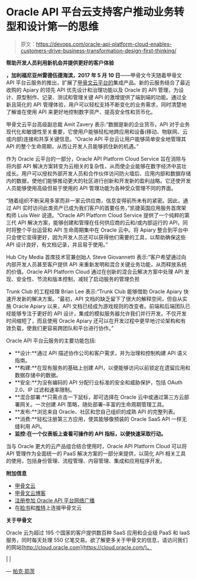 # Oracle API 平台云支持客户推动业务转型和设计第一的思维

> 原文：<https://devops.com/oracle-api-platform-cloud-enables-customers-drive-business-transformation-design-first-thinking/>

**帮助开发人员利用新机会并提供更好的客户体验**

**，加利福尼亚州雷德伍德海滨，2017 年 5 月 10 日**——甲骨文今天随着甲骨文 API 平台云服务的推出，扩展了[甲骨文云平台的](https://cloud.oracle.com/paas)集成产品。新的云服务结合了最近收购的 Apiary 的领先 API 优先设计和治理功能以及 Oracle 的 API 管理，为设计、原型制作、记录、测试和管理关键 API 的激增提供了端到端的功能。通过全新且简化的 API 管理体验，用户可以轻松支持不断变化的业务需求，同时清楚地了解谁在使用 API 来更好地控制数字资产、提高安全性和货币化。

甲骨文云平台高级副总裁 Amit Zavery 表示:“数据是新的企业货币，API 对于业务现代化和敏捷性至关重要，它使用户能够轻松地跨应用和设备(移动、物联网、云或内部)连接和共享关键信息。“Oracle API 平台云让用户能够简单安全地管理其 API 的整个生命周期，从而让开发人员能够抓住新的机遇。”

作为 Oracle 云平台的一部分，Oracle API Platform Cloud Service 旨在消除与将内部 API 解决方案转变为云相关的复杂性，从而使企业能够在数字经济中茁壮成长。用户可以授权外部开发人员和合作伙伴访问防火墙后、应用内部和数据存储内的数据，使他们能够推动更大的社区进行创新和开发新的盈利战略。它还使开发人员能够使用高级但易于使用的 API 管理功能为各种受众管理不同的界面。

“随着组织不断采用多家而非一家云供应商，信息变得前所未有的紧密。因此，通过 API 实时访问此类资产已成为我们客户的首要任务，”凯捷英国应用服务首席架构师 Luis Weir 说道。“Oracle API Platform Cloud Service 提供了一个纯粹的第三代 API 解决方案，能够创建和管理在任何供应商的云和/或内部运行的 API，同时将整个平台运营和 API 生命周期集中在 Oracle 云中。将 Apiary 整合到平台中只会使它变得更好，因为开发人员还可以获得他们需要的工具，以帮助确保这些 API 设计良好，有文档记录，并且易于使用。”

Hub City Media 首席技术官兼创始人 Steve Giovannetti 表示:“客户希望通过向内部开发人员甚至客户提供 API 来重新发明和混合关键业务功能，从而释放系统的价值。Oracle API Platform Cloud 通过在创新的混合云解决方案中处理 API 发现、安全性、节流和版本控制，减轻了启动服务的管理负担

Trunk Club 的工程经理 Brian Lee 表示:“Trunk Club 能够借助 Oracle Apiary 快速开发新的解决方案。“最初，API 文档的缺乏留下了很大的解释空间，但自从实施 Oracle Apiary 以来，API 文档已经成为游戏规则的改变者。前端和后端团队已经能够专注于更好的 API 设计，集成的模拟服务器允许我们并行开发。不仅开发时间缩短了，而且使用 Oracle Apiary 还可以在开发过程中更早地讨论架构和有效负载，使我们更容易跨团队和平台进行协作。”

Oracle API 平台云服务的主要功能包括:

*   **设计:**通过 API 描述协作公司和客户需求，并为治理和控制构建 API 语义指南。
*   **构建:**在现有服务的基础上创建 API，以便能够访问以前锁定在遗留应用和数据存储中的数据。
*   **安全:**为没有编码的 API 分配行业标准的安全和威胁保护，包括 OAuth 2.0、IP 过滤和速率限制。
*   **混合部署:**只需点击一下鼠标，即可选择在 Oracle 云中或通过第三方云部署网关。一次创建 API 策略，随处部署–丰富的生命周期管理工具。
*   **发布:**浏览来自 Oracle、社区和您自己组织的成熟 API 的完整列表。
*   **消费:**轻松注册第三方应用，使其能够像预装的 Oracle SaaS API 一样无缝利用 API。
*   **监控:**在一个仪表板上查看可操作的 API 指标，以便快速采取行动**。**

当与 Oracle 更大的云产品组合结合使用时，Oracle API Platform Cloud 可以将 API 管理作为全面统一的 PaaS 解决方案的一部分来提供，以简化 API 相关工具的使用，包括身份管理、流程管理、内容管理、集成和应用程序开发。

**附加信息**

*   [甲骨文云](https://cloud.oracle.com/)
*   [甲骨文云博客](https://blogs.oracle.com/cloud)
*   [注册参加 Oracle API 平台网络广播](https://event.on24.com/eventRegistration/EventLobbyServlet?target=registration.jsp&partnerref=ICS-API_LaunchWebcast_Newsletter&eventid=1358261&sessionid=1&key=92450F0FACE41D986D0BCED31BDBB0D0&regTag=&sourcepage=register)
*   在[脸书](https://www.facebook.com/oraclecloudcomputing)和[推特](https://www.twitter.com/oraclecloudzone)上连接甲骨文云

**关于甲骨文**

Oracle 云为超过 195 个国家的客户提供数百种 SaaS 应用和企业级 PaaS 和 IaaS 服务，同时每天处理 550 亿笔交易。欲了解更多关于甲骨文的信息，请访问我们的网站[http://cloud.oracle.com](https://cloud.oracle.com/)。

|  |

— [帕克·耶茨](https://devops.com/author/parkerdevops-com/)